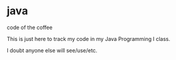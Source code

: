 # java
code of the coffee

This is just here to track my code in my Java Programming I class.

I doubt anyone else will see/use/etc.
